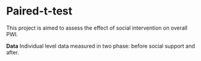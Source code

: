 # Paired-t-test
This project is aimed to assess the effect of social intervention on overall PWI.

__Data__
Individual level data measured in two phase: before social support and after. 
